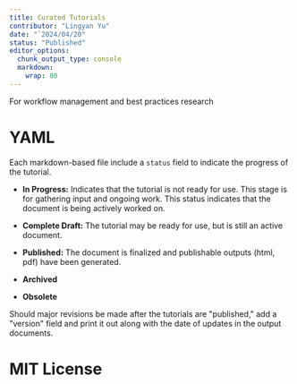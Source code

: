 ```yaml
---
title: Curated Tutorials
contributor: "Lingyan Yu"
date: "`2024/04/20"
status: "Published"
editor_options:
  chunk_output_type: console
  markdown:
    wrap: 80
---
```


For workflow management and best practices research

# YAML 

Each markdown-based file include a `status` field to indicate the progress of
the tutorial.

-   **In Progress:** Indicates that the tutorial is not ready for use. This
    stage is for gathering input and ongoing work. This status indicates that
    the document is being actively worked on.

-   **Complete Draft:** The tutorial may be ready for use, but is still an
    active document.

-   **Published:** The document is finalized and publishable outputs (html, pdf)
    have been generated.

-   **Archived**

-   **Obsolete**

Should major revisions be made after the tutorials are "published," add a
"version" field and print it out along with the date of updates in the output
documents.

# MIT License
